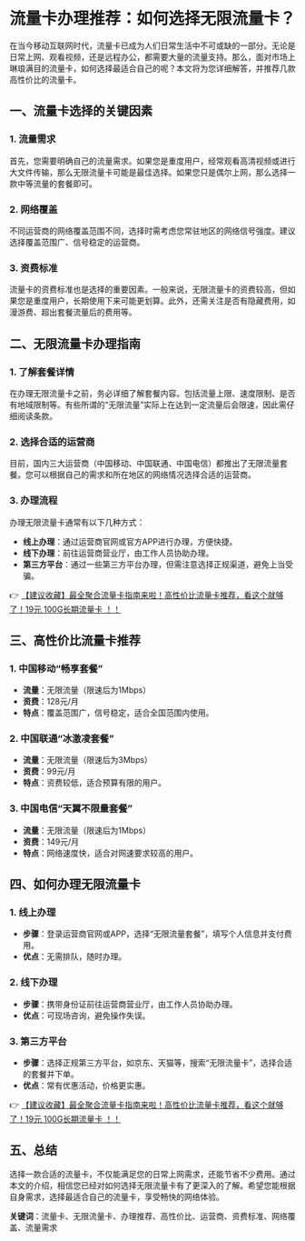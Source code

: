 # 流量卡办理推荐：如何选择无限流量卡？

在当今移动互联网时代，流量卡已成为人们日常生活中不可或缺的一部分。无论是日常上网、观看视频，还是远程办公，都需要大量的流量支持。那么，面对市场上琳琅满目的流量卡，如何选择最适合自己的呢？本文将为您详细解答，并推荐几款高性价比的流量卡。

## 一、流量卡选择的关键因素

### 1. 流量需求
首先，您需要明确自己的流量需求。如果您是重度用户，经常观看高清视频或进行大文件传输，那么无限流量卡可能是最佳选择。如果您只是偶尔上网，那么选择一款中等流量的套餐即可。

### 2. 网络覆盖
不同运营商的网络覆盖范围不同，选择时需考虑您常驻地区的网络信号强度。建议选择覆盖范围广、信号稳定的运营商。

### 3. 资费标准
流量卡的资费标准也是选择的重要因素。一般来说，无限流量卡的资费较高，但如果您是重度用户，长期使用下来可能更划算。此外，还需关注是否有隐藏费用，如漫游费、超出套餐流量后的费用等。

## 二、无限流量卡办理指南

### 1. 了解套餐详情
在办理无限流量卡之前，务必详细了解套餐内容。包括流量上限、速度限制、是否有地域限制等。有些所谓的“无限流量”实际上在达到一定流量后会限速，因此需仔细阅读条款。

### 2. 选择合适的运营商
目前，国内三大运营商（中国移动、中国联通、中国电信）都推出了无限流量套餐。您可以根据自己的需求和所在地区的网络情况选择合适的运营商。

### 3. 办理流程
办理无限流量卡通常有以下几种方式：
- **线上办理**：通过运营商官网或官方APP进行办理，方便快捷。
- **线下办理**：前往运营商营业厅，由工作人员协助办理。
- **第三方平台**：通过一些第三方平台办理，但需注意选择正规渠道，避免上当受骗。

👉 [【建议收藏】最全聚合流量卡指南来啦！高性价比流量卡推荐，看这个就够了！19元 100G长期流量卡 ！！](https://bit.ly/Liuliangka)

## 三、高性价比流量卡推荐

### 1. 中国移动“畅享套餐”
- **流量**：无限流量（限速后为1Mbps）
- **资费**：128元/月
- **特点**：覆盖范围广，信号稳定，适合全国范围内使用。

### 2. 中国联通“冰激凌套餐”
- **流量**：无限流量（限速后为3Mbps）
- **资费**：99元/月
- **特点**：资费较低，适合预算有限的用户。

### 3. 中国电信“天翼不限量套餐”
- **流量**：无限流量（限速后为1Mbps）
- **资费**：149元/月
- **特点**：网络速度快，适合对网速要求较高的用户。

## 四、如何办理无限流量卡

### 1. 线上办理
- **步骤**：登录运营商官网或APP，选择“无限流量套餐”，填写个人信息并支付费用。
- **优点**：无需排队，随时办理。

### 2. 线下办理
- **步骤**：携带身份证前往运营商营业厅，由工作人员协助办理。
- **优点**：可现场咨询，避免操作失误。

### 3. 第三方平台
- **步骤**：选择正规第三方平台，如京东、天猫等，搜索“无限流量卡”，选择合适的套餐并下单。
- **优点**：常有优惠活动，价格更实惠。

👉 [【建议收藏】最全聚合流量卡指南来啦！高性价比流量卡推荐，看这个就够了！19元 100G长期流量卡 ！！](https://bit.ly/Liuliangka)

## 五、总结

选择一款合适的流量卡，不仅能满足您的日常上网需求，还能节省不少费用。通过本文的介绍，相信您已经对如何选择无限流量卡有了更深入的了解。希望您能根据自身需求，选择最适合自己的流量卡，享受畅快的网络体验。

**关键词**：流量卡、无限流量卡、办理推荐、高性价比、运营商、资费标准、网络覆盖、流量需求
